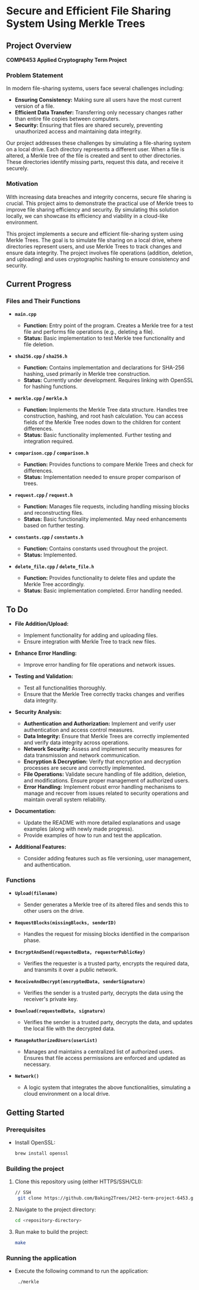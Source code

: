 # Secure and Efficient File Sharing System Using Merkle Trees

## Project Overview

**COMP6453 Applied Cryptography Term Project**

### Problem Statement

In modern file-sharing systems, users face several challenges including:

- **Ensuring Consistency:** Making sure all users have the most current version of a file.
- **Efficient Data Transfer:** Transferring only necessary changes rather than entire file copies between computers. 
- **Security:** Ensuring that files are shared securely, preventing unauthorized access and maintaining data integrity.

Our project addresses these challenges by simulating a file-sharing system on a local drive. Each directory represents a different user. When a file is altered, a Merkle tree of the file is created and sent to other directories. These directories identify missing parts, request this data, and receive it securely.

### Motivation

With increasing data breaches and integrity concerns, secure file sharing is crucial. This project aims to demonstrate the practical use of Merkle trees to improve file sharing efficiency and security. By simulating this solution locally, we can showcase its efficiency and viability in a cloud-like environment.

This project implements a secure and efficient file-sharing system using Merkle Trees. The goal is to simulate file sharing on a local drive, where directories represent users, and use Merkle Trees to track changes and ensure data integrity. The project involves file operations (addition, deletion, and uploading) and uses cryptographic hashing to ensure consistency and security.

## Current Progress

### Files and Their Functions

- **`main.cpp`**
  - **Function:** Entry point of the program. Creates a Merkle tree for a test file and performs file operations (e.g., deleting a file).
  - **Status:** Basic implementation to test Merkle tree functionality and file deletion.

- **`sha256.cpp` / `sha256.h`**
  - **Function:** Contains implementation and declarations for SHA-256 hashing, used primarily in Merkle tree construction.
  - **Status:** Currently under development. Requires linking with OpenSSL for hashing functions.

- **`merkle.cpp` / `merkle.h`**
  - **Function:** Implements the Merkle Tree data structure. Handles tree construction, hashing, and root hash calculation. You can access fields of the Merkle Tree nodes down to the children for content differences.
  - **Status:** Basic functionality implemented. Further testing and integration required.

- **`comparison.cpp` / `comparison.h`**
  - **Function:** Provides functions to compare Merkle Trees and check for differences.
  - **Status:** Implementation needed to ensure proper comparison of trees.

- **`request.cpp` / `request.h`**
  - **Function:** Manages file requests, including handling missing blocks and reconstructing files.
  - **Status:** Basic functionality implemented. May need enhancements based on further testing.

- **`constants.cpp` / `constants.h`**
  - **Function:** Contains constants used throughout the project.
  - **Status:** Implemented.

- **`delete_file.cpp` / `delete_file.h`**
  - **Function:** Provides functionality to delete files and update the Merkle Tree accordingly.
  - **Status:** Basic implementation completed. Error handling needed.

## To Do

- **File Addition/Upload:**
  - Implement functionality for adding and uploading files.
  - Ensure integration with Merkle Tree to track new files.

- **Enhance Error Handling:**
  - Improve error handling for file operations and network issues.

- **Testing and Validation:**
  - Test all functionalities thoroughly.
  - Ensure that the Merkle Tree correctly tracks changes and verifies data integrity.

- **Security Analysis:**
  - **Authentication and Authorization:** Implement and verify user authentication and access control measures.
  - **Data Integrity:** Ensure that Merkle Trees are correctly implemented and verify data integrity across operations.
  - **Network Security:** Assess and implement security measures for data transmission and network communication.
  - **Encryption & Decryption:** Verify that encryption and decryption processes are secure and correctly implemented.
  - **File Operations:** Validate secure handling of file addition, deletion, and modifications. Ensure proper management of authorized users.
  - **Error Handling:** Implement robust error handling mechanisms to manage and recover from issues related to security operations and maintain overall system reliability.

- **Documentation:**
  - Update the README with more detailed explanations and usage examples (along with newly made progress).
  - Provide examples of how to run and test the application.

- **Additional Features:**
  - Consider adding features such as file versioning, user management, and authentication.

### Functions

- **`Upload(filename)`**
  - Sender generates a Merkle tree of its altered files and sends this to other users on the drive.

- **`RequestBlocks(missingBlocks, senderID)`**
  - Handles the request for missing blocks identified in the comparison phase.

- **`EncryptAndSend(requestedData, requesterPublicKey)`**
  - Verifies the requester is a trusted party, encrypts the required data, and transmits it over a public network.

- **`ReceiveAndDecrypt(encryptedData, senderSignature)`**
  - Verifies the sender is a trusted party, decrypts the data using the receiver's private key.

- **`Download(requestedData, signature)`**
  - Verifies the sender is a trusted party, decrypts the data, and updates the local file with the decrypted data.

- **`ManageAuthorizedUsers(userList)`**
  - Manages and maintains a centralized list of authorized users. Ensures that file access permissions are enforced and updated as necessary.

- **`Network()`**
  - A logic system that integrates the above functionalities, simulating a cloud environment on a local drive.

## Getting Started

### Prerequisites

- Install OpenSSL:
  ```bash
  brew install openssl

### Building the project

1. Clone this repository using (either HTTPS/SSH/CLI):
   ```bash
   // SSH
    git clone https://github.com/Baking2Trees/24t2-term-project-6453.git
   
2. Navigate to the project directory:
    ```bash
    cd <repository-directory>

3. Run make to build the project:
    ```bash
    make

### Running the application

- Execute the following command to run the application:
   ```bash
    ./merkle
